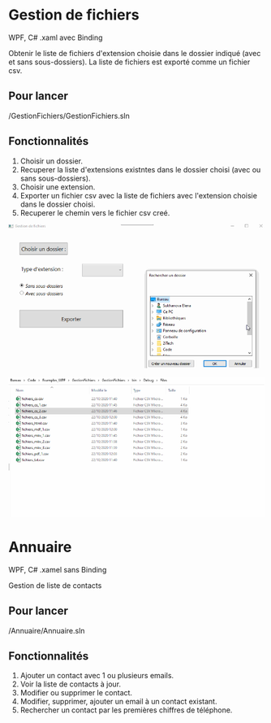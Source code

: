 # Gestion de fichiers
WPF, C#
.xaml avec Binding

Obtenir le liste de fichiers d'extension choisie dans le dossier indiqué (avec et sans sous-dossiers).
La liste de fichiers est exporté comme un fichier csv.

## Pour lancer
/GestionFichiers/GestionFichiers.sln

## Fonctionnalités
1. Choisir un dossier.
2. Recuperer la liste d'extensions existntes dans le dossier choisi (avec ou sans sous-dossiers).
3. Choisir une extension.
4. Exporter un fichier csv avec la liste de fichiers avec l'extension choisie dans le dossier choisi.
5. Recuperer le chemin vers le fichier csv creé.

![](/GestionFichiers/show.gif)

![](/GestionFichiers/show2.gif)


# Annuaire
WPF, C#
.xamel sans Binding

Gestion de liste de contacts

## Pour lancer
/Annuaire/Annuaire.sln

## Fonctionnalités
1. Ajouter un contact avec 1 ou plusieurs emails.
2. Voir la liste de contacts à jour.
3. Modifier ou supprimer le contact.
4. Modifier, supprimer, ajouter un email à un contact existant.
5. Rechercher un contact par les premières chiffres de téléphone.

